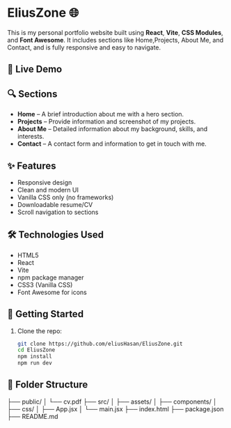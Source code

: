 # EliusZone 🌐

This is my personal portfolio website built using **React**, **Vite**, **CSS Modules**, and **Font Awesome**. It includes sections like Home,Projects, About Me, and Contact, and is fully responsive and easy to navigate.

## 🔗 Live Demo

## 🔍 Sections

- **Home** – A brief introduction about me with a hero section.
- **Projects** – Provide information and screenshot of my projects.
- **About Me** – Detailed information about my background, skills, and interests.
- **Contact** – A contact form and information to get in touch with me.

## ✨ Features

- Responsive design
- Clean and modern UI
- Vanilla CSS only (no frameworks)
- Downloadable resume/CV
- Scroll navigation to sections

## 🛠️ Technologies Used

- HTML5
- React
- Vite
- npm package manager
- CSS3 (Vanilla CSS)
- Font Awesome for icons

## 🚀 Getting Started

1. Clone the repo:
   ```bash
   git clone https://github.com/eliusHasan/EliusZone.git
   cd EliusZone
   npm install
   npm run dev
   ```
## 📁 Folder Structure
├── public/
│ └── cv.pdf
├── src/
│ ├── assets/
│ ├── components/
│ ├── css/
│ ├── App.jsx
│ └── main.jsx
├── index.html
├── package.json
├── README.md

